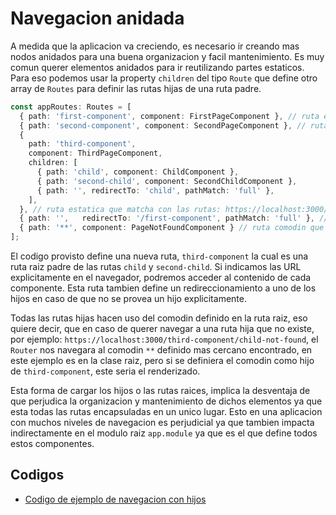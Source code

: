 # Navegacion anidada

A medida que la aplicacion va creciendo, es necesario ir creando mas nodos anidados para una buena organizacion y facil mantenimiento. Es muy comun querer elementos anidados para ir reutilizando partes estaticos. Para eso podemos usar la property `children` del tipo `Route` que define otro array de `Routes` para definir las rutas hijas de una ruta padre.

```TypeScript
const appRoutes: Routes = [
  { path: 'first-component', component: FirstPageComponent }, // ruta estatica que matcha con la ruta: https://localhost:3000/first-component
  { path: 'second-component', component: SecondPageComponent }, // ruta estatica que matcha con la ruta: https://localhost:3000/second-component
  {
    path: 'third-component',
    component: ThirdPageComponent,
    children: [
      { path: 'child', component: ChildComponent },
      { path: 'second-child', component: SecondChildComponent },
      { path: '', redirectTo: 'child', pathMatch: 'full' },
    ],
  }, // ruta estatica que matcha con las rutas: https://localhost:3000/third-component/child, https://localhost:3000/third-component/second-child yhttps://localhost:3000/third-component
  { path: '',   redirectTo: '/first-component', pathMatch: 'full' }, // ruta vacia que matchea con la ruta por defecto: https://localhost:3000/
  { path: '**', component: PageNotFoundComponent } // ruta comodin que matchea con cualquier ruta que no matchee con las anteriores
];
```

El codigo provisto define una nueva ruta, `third-component` la cual es una ruta raiz padre de las rutas `child` y `second-child`. Si indicamos las URL explicitamente en el navegador, podremos acceder al contenido de cada componente. Esta ruta tambien define un redireccionamiento a uno de los hijos en caso de que no se provea un hijo explicitamente.

Todas las rutas hijas hacen uso del comodin definido en la ruta raiz, eso quiere decir, que en caso de querer navegar a una ruta hija que no existe, por ejemplo: `https://localhost:3000/third-component/child-not-found`, el `Router` nos navegara al comodin `**` definido mas cercano encontrado, en este ejemplo es en la clase raiz, pero si se definiera el comodin como hijo de `third-component`, este seria el renderizado.

Esta forma de cargar los hijos o las rutas raices, implica la desventaja de que perjudica la organizacion y mantenimiento de dichos elementos ya que esta todas las rutas encapsuladas en un unico lugar. Esto en una aplicacion con muchos niveles de navegacion es perjudicial ya que tambien impacta indirectamente en el modulo raiz `app.module` ya que es el que define todos estos componentes.

## Codigos

- [Codigo de ejemplo de navegacion con hijos](https://github.com/daniel18acevedo/DA2-Tecnologia/tree/angular-navigation/1-%20Angular%20application/MyNavigationWithChildrenExampleApp)

